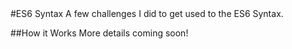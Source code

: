 <snippet>
#ES6 Syntax
A few challenges I did to get used to the ES6 Syntax.

##How it Works
More details coming soon!
</snippet>
